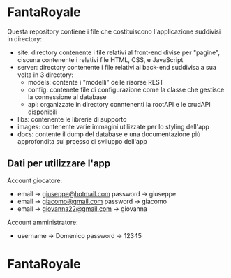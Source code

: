 # FantaRoyale

Questa repository contiene i file che costituiscono l'applicazione suddivisi in directory:
- site: directory contenente i file relativi al front-end divise per "pagine", ciscuna contenente i relativi file HTML, CSS, e JavaScript
- server: directory contenente i file relativi al back-end suddivisa a sua volta in 3 directory:
    * models: contente i "modelli" delle risorse REST
    * config: contenete file di configurazione come la classe che gestisce la connessione al database
    * api: organizzate in directory conntenenti la rootAPI e le crudAPI disponibili
- libs: contenente le librerie di supporto
- images: contenente varie immagini utilizzate per lo styling dell'app
- docs: contente il dump del database e una documentazione più approfondita sul prcesso di sviluppo dell'app

## Dati per utilizzare l'app
Account giocatore: 
- email -> giuseppe@hotmail.com password -> giuseppe
- email -> giacomo@gmail.com password -> giacomo
- email -> giovanna22@gmail.com -> giovanna

Account amministratore:
- username -> Domenico password -> 12345 
# FantaRoyale
